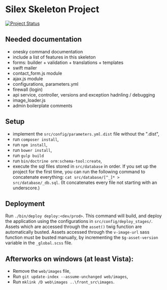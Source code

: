 # Silex Skeleton Project
[![Project Status](http://stillmaintained.com/ZeeCoder/silex-skeleton.png)](http://stillmaintained.com/ZeeCoder/silex-skeleton)

## Needed documentation
 - onesky command documentation
 - include a list of features in this skeleton
 - forms: builder + validation + translations + templates
 - swift mailer
 - contact_form.js module
 - ajax.js module
 - configurations, parameters.yml
 - firewall (login)
 - api service, controller, versions and exception hadnling / debugging
 - image_loader.js
 - admin boilerplate comments


## Setup
- implement the `src/config/parameters.yml.dist` file without the ".dist",
- run `composer install`,
- run `npm install`,
- run `bower install`,
- run `gulp build`
- run `bin/doctrine orm:schema-tool:create`,
- execute the sql files stored in `src/database` in order. If you set up the
  project for the first time, you can run the following command to concatenate
  everything: `cat src/database/[^_]* > src/database/_db.sql`.
  (It concatenates every file not starting with an underscore.)

## Deployment
Run `./bin/deploy deploy:<dev/prod>`.
This command will build, and deploy the application using the configurations
in `src/config/deploy_stages/`.
Assets which are accessed through the `asset()` twig function are
automatically busted.
Assets accessed through the `v-image-url` sass function must be busted
manually, by incrementing the `$g-asset-version` variable in the `_global.scss`
file.

## Afterworks on windows (at least Vista):
- Remove the `web/images` file,
- Run `git update-index --assume-unchanged web/images`,
- Run `mklink /D web\images ..\front_src\images`.
